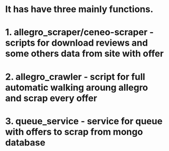 # It has have three mainly functions.
# 1. allegro_scraper/ceneo-scraper - scripts for download reviews and some others data from site with offer
# 2. allegro_crawler - script for full automatic walking aroung allegro and scrap every offer
# 3. queue_service - service for queue with offers to scrap from mongo database